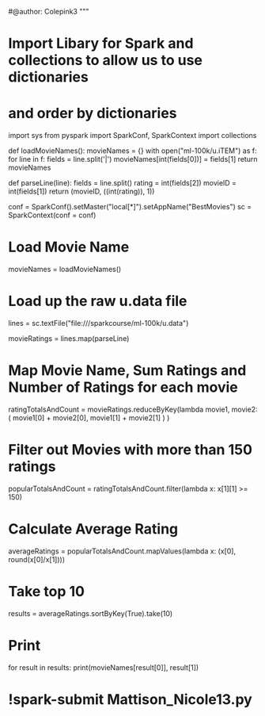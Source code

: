 #@author: Colepink3
"""

# Import Libary for Spark and collections to allow us to use dictionaries
# and order by dictionaries
import sys
from pyspark import SparkConf, SparkContext
import collections


def loadMovieNames():
    movieNames = {}
    with open("ml-100k/u.iTEM") as f:
        for line in f:
            fields = line.split('|')
            movieNames[int(fields[0])] = fields[1]
    return movieNames

def parseLine(line):
    fields = line.split()
    rating = int(fields[2])
    movieID = int(fields[1])
    return (movieID, ((int(rating)), 1))


conf = SparkConf().setMaster("local[*]").setAppName("BestMovies")
sc = SparkContext(conf = conf)
    

# Load Movie Name
movieNames = loadMovieNames()

# Load up the raw u.data file
lines = sc.textFile("file:///sparkcourse/ml-100k/u.data")

movieRatings = lines.map(parseLine)

# Map Movie Name, Sum Ratings and Number of Ratings for each movie
ratingTotalsAndCount = movieRatings.reduceByKey(lambda movie1, movie2: ( movie1[0] + movie2[0], movie1[1] + movie2[1] ) )
# Filter out Movies with more than 150 ratings
popularTotalsAndCount = ratingTotalsAndCount.filter(lambda x: x[1][1] >= 150)
# Calculate Average Rating
averageRatings = popularTotalsAndCount.mapValues(lambda x: (x[0], round(x[0]/x[1])))
# Take top 10
results = averageRatings.sortByKey(True).take(10)

# Print
for result in results:
   print(movieNames[result[0]], result[1])


# !spark-submit Mattison_Nicole13.py    
